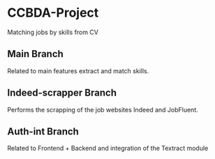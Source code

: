 # CCBDA-Project

Matching jobs by skills from CV

## Main Branch

Related to main features extract and match skills.

## Indeed-scrapper Branch

Performs the scrapping of the job websites Indeed and JobFluent.

## Auth-int Branch

Related to Frontend + Backend and integration of the Textract module


